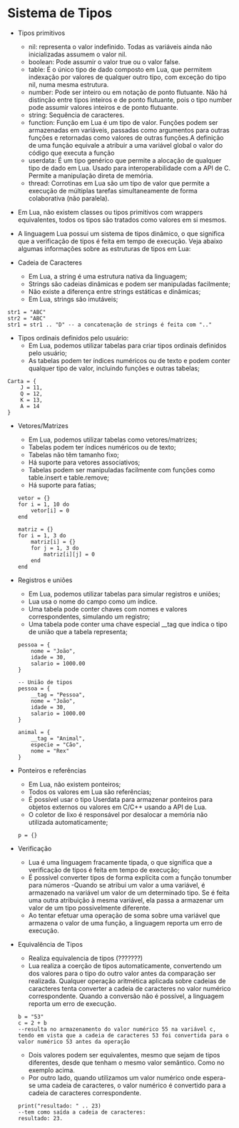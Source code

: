 # Sistema de Tipos
- Tipos primitivos
	- nil: representa o valor indefinido. Todas as variáveis ainda não inicializadas assumem o valor nil.
	- boolean: Pode assumir o valor true ou o valor false.
	- table: É o único tipo de dado composto em Lua, que permitem indexação por valores de qualquer outro tipo, com exceção do tipo nil, numa mesma estrutura.
	- number: Pode ser inteiro ou em notação de ponto flutuante. Não há distinção entre tipos inteiros e de ponto flutuante, pois o tipo number pode assumir valores inteiros e de ponto flutuante.
	- string: Sequência de caracteres.
	- function: Função em Lua é um tipo de valor. Funções podem ser armazenadas em variáveis, passadas como argumentos para outras funções e retornadas como valores de outras funções.A definição de uma função equivale a atribuir a uma variável global o valor do código que executa a função
	- userdata: É um tipo genérico que permite a alocação de qualquer tipo de dado em Lua. Usado para interoperabilidade com a API de C. Permite a manipulação direta de memória.
	- thread: Corrotinas em Lua são um tipo de valor que permite a execução de múltiplas tarefas simultaneamente de forma colaborativa (não paralela).
	
- Em Lua, não existem classes ou tipos primitivos com wrappers equivalentes, todos os tipos são tratados como valores em si mesmos.
- A linguagem Lua possui um sistema de tipos dinâmico, o que significa que a verificação de tipos é feita em tempo de execução. Veja abaixo algumas informações sobre as estruturas de tipos em Lua:

- Cadeia de Caracteres
	- Em Lua, a string é uma estrutura nativa da linguagem;
	- Strings são cadeias dinâmicas e podem ser manipuladas facilmente;
	- Não existe a diferença entre strings estáticas e dinâmicas;
	- Em Lua, strings são imutáveis;
```
str1 = "ABC"
str2 = "ABC"
str1 = str1 .. "D" -- a concatenação de strings é feita com ".."
```
- Tipos ordinais definidos pelo usuário:
	- Em Lua, podemos utilizar tabelas para criar tipos ordinais definidos pelo usuário;
	- As tabelas podem ter índices numéricos ou de texto e podem conter qualquer tipo de valor, incluindo funções e outras tabelas;
```
Carta = {
	J = 11,
	Q = 12,
	K = 13,
	A = 14
}
```
- Vetores/Matrizes
	- Em Lua, podemos utilizar tabelas como vetores/matrizes;
	- Tabelas podem ter índices numéricos ou de texto;
	- Tabelas não têm tamanho fixo;
	- Há suporte para vetores associativos;
	- Tabelas podem ser manipuladas facilmente com funções como table.insert e table.remove;
	- Há suporte para fatias;
	```
	vetor = {}
	for i = 1, 10 do
		vetor[i] = 0
	end
	
	matriz = {}
	for i = 1, 3 do
		matriz[i] = {}
		for j = 1, 3 do
			matriz[i][j] = 0
		end
	end
	```

- Registros e uniões
	- Em Lua, podemos utilizar tabelas para simular registros e uniões;
	- Lua usa o nome do campo como um índice.
	- Uma tabela pode conter chaves com nomes e valores correspondentes, simulando um registro;
	- Uma tabela pode conter uma chave especial __tag que indica o tipo de união que a tabela representa;
	```
	pessoa = {
		nome = "João",
		idade = 30,
		salario = 1000.00
	}
	
	-- União de tipos
	pessoa = {
		__tag = "Pessoa",
		nome = "João",
		idade = 30,
		salario = 1000.00
	}
	
	animal = {
		__tag = "Animal",
		especie = "Cão",
		nome = "Rex"
	}
	```

- Ponteiros e referências
	- Em Lua, não existem ponteiros;
	- Todos os valores em Lua são referências;
	- É possível usar o tipo Userdata para armazenar ponteiros para objetos externos ou valores em C/C++ usando a API de Lua.
	- O coletor de lixo é responsável por desalocar a memória não utilizada automaticamente;
	```
	p = {}
	
	```
- Verificação
	- Lua é uma linguagem fracamente tipada, o que significa que a verificação de tipos é feita em tempo de execução;
	- É possível converter tipos de forma explícita com a função tonumber para números
	-Quando se atribui um valor a uma variável, é armazenado na variável um valor de um determinado tipo. Se é feita uma outra atribuição à mesma variável, ela passa a armazenar um valor de um tipo possivelmente diferente.
	- Ao tentar efetuar uma operação de soma sobre uma variável que armazena o valor de uma função, a linguagem reporta um erro de execução.

- Equivalência de Tipos
	- Realiza equivalencia de tipos (???????)
	- Lua realiza a coerção de tipos automaticamente, convertendo um dos valores para o tipo do outro valor antes da comparação ser realizada.
	Qualquer operação aritmética aplicada sobre cadeias de caracteres tenta converter a cadeia de caracteres no valor numérico correspondente. Quando a conversão não é possível, a linguagem reporta um erro de execução.
	```
	b = "53"
	c = 2 + b
	--resulta no armazenamento do valor numérico 55 na variável c, tendo em vista que a cadeia de caracteres 53 foi convertida para o valor numérico 53 antes da operação
	```
	- Dois valores podem ser equivalentes, mesmo que sejam de tipos diferentes, desde que tenham o mesmo valor semântico. Como no exemplo acima.
	- Por outro lado, quando utilizamos um valor numérico onde espera-se uma cadeia de caracteres, o valor numérico é convertido para a cadeia de caracteres correspondente.
	```
	print("resultado: " .. 23)
	--tem como saída a cadeia de caracteres:
	resultado: 23.
	```
